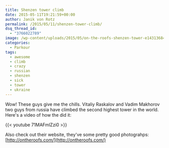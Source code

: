 ```yaml
---
title: Shenzen tower climb
date: 2015-05-11T19:21:59+00:00
author: Janik von Rotz
permalink: /2015/05/11/shenzen-tower-climb/
dsq_thread_id:
  - "3766022789"
image: /wp-content/uploads/2015/05/on-the-roofs-shenzen-tower-e1431368470625.jpg
categories:
  - Parkour
tags:
  - awesome
  - climb
  - crazy
  - russian
  - shenzen
  - sick
  - tower
  - ukraine
---
```

Wow! These guys give me the chills. Vitaliy Raskalov and Vadim Makhorov two guys from russia have climbed the second highest tower in the world. Here's a video of how the did it:

{{< youtube 71MAFmlZzi0 >}}

Also check out their website, they've some pretty good photograhps: [http://ontheroofs.com/](http://ontheroofs.com/)